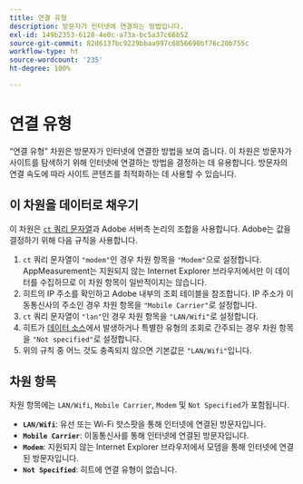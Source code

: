 ```yaml
---
title: 연결 유형
description: 방문자가 인터넷에 연결하는 방법입니다.
exl-id: 149b2353-6128-4e0c-a73a-bc5a37c66b52
source-git-commit: 82d6137bc9229bbaa997c6856690bf76c20b755c
workflow-type: ht
source-wordcount: '235'
ht-degree: 100%

---
```


# 연결 유형

“연결 유형” 차원은 방문자가 인터넷에 연결한 방법을 보여 줍니다. 이 차원은 방문자가 사이트를 탐색하기 위해 인터넷에 연결하는 방법을 결정하는 데 유용합니다. 방문자의 연결 속도에 따라 사이트 콘텐츠를 최적화하는 데 사용할 수 있습니다.

## 이 차원을 데이터로 채우기

이 차원은 [`ct` 쿼리 문자열](/help/implement/validate/query-parameters.md)과 Adobe 서버측 논리의 조합을 사용합니다. Adobe는 값을 결정하기 위해 다음 규칙을 사용합니다.

1. `ct` 쿼리 문자열이 `"modem"`인 경우 차원 항목을 `"Modem"`으로 설정합니다. AppMeasurement는 지원되지 않는 Internet Explorer 브라우저에서만 이 데이터를 수집하므로 이 차원 항목이 일반적이지는 않습니다.
1. 히트의 IP 주소를 확인하고 Adobe 내부의 조회 테이블을 참조합니다. IP 주소가 이동통신사의 주소인 경우 차원 항목을 `"Mobile Carrier"`로 설정합니다.
1. `ct` 쿼리 문자열이 `"lan"`인 경우 차원 항목을 `"LAN/Wifi"`로 설정합니다.
1. 히트가 [데이터 소스](/help/import/c-data-sources/datasrc-home.md)에서 발생하거나 특별한 유형의 조회로 간주되는 경우 차원 항목을 `"Not specified"`로 설정합니다.
1. 위의 규칙 중 어느 것도 충족되지 않으면 기본값은 `"LAN/Wifi"`입니다.

## 차원 항목

차원 항목에는 `LAN/Wifi`, `Mobile Carrier`, `Modem` 및 `Not Specified`가 포함됩니다.

* **`LAN/Wifi`**: 유선 또는 Wi-Fi 핫스팟을 통해 인터넷에 연결된 방문자입니다.
* **`Mobile Carrier`**: 이동통신사를 통해 인터넷에 연결된 방문자입니다.
* **`Modem`**: 지원되지 않는 Internet Explorer 브라우저에서 모뎀을 통해 인터넷에 연결된 방문자입니다.
* **`Not Specified`**: 히트에 연결 유형이 없습니다.
